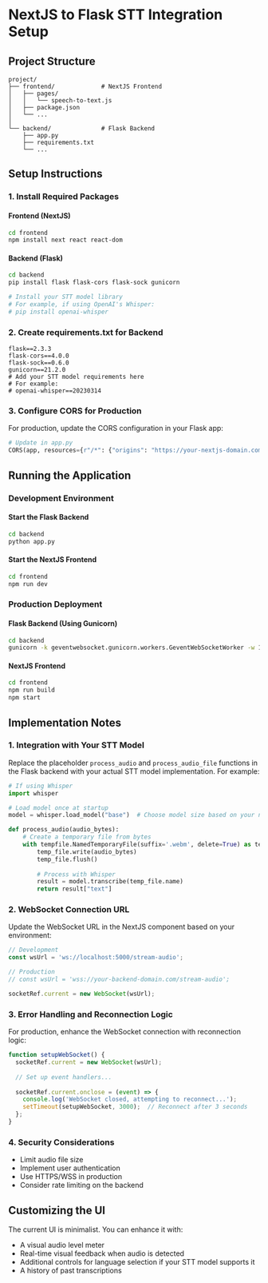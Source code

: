 # NextJS to Flask STT Integration Setup

## Project Structure
```
project/
├── frontend/             # NextJS Frontend
│   ├── pages/
│   │   └── speech-to-text.js
│   ├── package.json
│   └── ...
│
└── backend/              # Flask Backend
    ├── app.py
    ├── requirements.txt
    └── ...
```

## Setup Instructions

### 1. Install Required Packages

#### Frontend (NextJS)
```bash
cd frontend
npm install next react react-dom
```

#### Backend (Flask)
```bash
cd backend
pip install flask flask-cors flask-sock gunicorn

# Install your STT model library
# For example, if using OpenAI's Whisper:
# pip install openai-whisper
```

### 2. Create requirements.txt for Backend
```
flask==2.3.3
flask-cors==4.0.0
flask-sock==0.6.0
gunicorn==21.2.0
# Add your STT model requirements here
# For example:
# openai-whisper==20230314
```

### 3. Configure CORS for Production

For production, update the CORS configuration in your Flask app:

```python
# Update in app.py
CORS(app, resources={r"/*": {"origins": "https://your-nextjs-domain.com"}})
```

## Running the Application

### Development Environment

#### Start the Flask Backend
```bash
cd backend
python app.py
```

#### Start the NextJS Frontend
```bash
cd frontend
npm run dev
```

### Production Deployment

#### Flask Backend (Using Gunicorn)
```bash
cd backend
gunicorn -k geventwebsocket.gunicorn.workers.GeventWebSocketWorker -w 1 app:app
```

#### NextJS Frontend
```bash
cd frontend
npm run build
npm start
```

## Implementation Notes

### 1. Integration with Your STT Model

Replace the placeholder `process_audio` and `process_audio_file` functions in the Flask backend with your actual STT model implementation. For example:

```python
# If using Whisper
import whisper

# Load model once at startup
model = whisper.load_model("base")  # Choose model size based on your needs

def process_audio(audio_bytes):
    # Create a temporary file from bytes
    with tempfile.NamedTemporaryFile(suffix='.webm', delete=True) as temp_file:
        temp_file.write(audio_bytes)
        temp_file.flush()
        
        # Process with Whisper
        result = model.transcribe(temp_file.name)
        return result["text"]
```

### 2. WebSocket Connection URL

Update the WebSocket URL in the NextJS component based on your environment:

```javascript
// Development
const wsUrl = 'ws://localhost:5000/stream-audio';

// Production
// const wsUrl = 'wss://your-backend-domain.com/stream-audio';

socketRef.current = new WebSocket(wsUrl);
```

### 3. Error Handling and Reconnection Logic

For production, enhance the WebSocket connection with reconnection logic:

```javascript
function setupWebSocket() {
  socketRef.current = new WebSocket(wsUrl);
  
  // Set up event handlers...
  
  socketRef.current.onclose = (event) => {
    console.log('WebSocket closed, attempting to reconnect...');
    setTimeout(setupWebSocket, 3000);  // Reconnect after 3 seconds
  };
}
```

### 4. Security Considerations

- Limit audio file size
- Implement user authentication
- Use HTTPS/WSS in production
- Consider rate limiting on the backend

## Customizing the UI

The current UI is minimalist. You can enhance it with:

- A visual audio level meter
- Real-time visual feedback when audio is detected
- Additional controls for language selection if your STT model supports it
- A history of past transcriptions